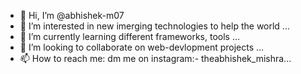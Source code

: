 - 👋 Hi, I’m @abhishek-m07
- 👀 I’m interested in new imerging technologies to help the world ...
- 🌱 I’m currently learning different frameworks, tools ...
- 💞️ I’m looking to collaborate on web-devlopment projects ...
- 📫 How to reach me: dm me on instagram:- theabhishek_mishra...

<!---
abhishek-m07/abhishek-m07 is a ✨ special ✨ repository because its `README.md` (this file) appears on your GitHub profile.
You can click the Preview link to take a look at your changes.
--->
